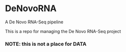 # DeNovoRNA
A De Novo RNA-Seq pipeline

This is a repo for managing the De Novo RNA-Seq project


### NOTE: this is not a place for DATA
